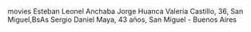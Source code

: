 movies
Esteban Leonel Anchaba
Jorge Huanca
Valeria Castillo, 36, San Miguel,BsAs
Sergio Daniel Maya, 43 años, San Miguel - Buenos Aires

